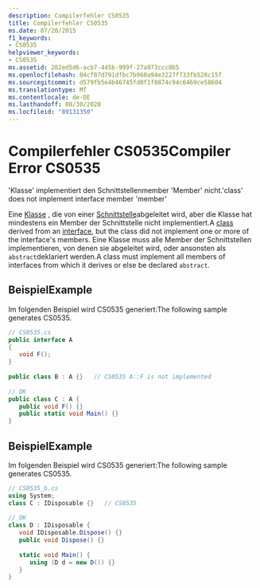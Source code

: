 ```yaml
---
description: Compilerfehler CS0535
title: Compilerfehler CS0535
ms.date: 07/20/2015
f1_keywords:
- CS0535
helpviewer_keywords:
- CS0535
ms.assetid: 282ed5d6-acb7-445b-999f-27a973ccc0b5
ms.openlocfilehash: 04cf07d791dfbc7b960a94e3227f733fb528c15f
ms.sourcegitcommit: d579fb5e4b46745fd0f1f8874c94c6469ce58604
ms.translationtype: MT
ms.contentlocale: de-DE
ms.lasthandoff: 08/30/2020
ms.locfileid: "89131350"
---
```

# <a name="compiler-error-cs0535"></a><span data-ttu-id="6f0ed-103">Compilerfehler CS0535</span><span class="sxs-lookup"><span data-stu-id="6f0ed-103">Compiler Error CS0535</span></span>
<span data-ttu-id="6f0ed-104">'Klasse' implementiert den Schnittstellenmember 'Member' nicht.</span><span class="sxs-lookup"><span data-stu-id="6f0ed-104">'class' does not implement interface member 'member'</span></span>  
  
 <span data-ttu-id="6f0ed-105">Eine [Klasse](../language-reference/keywords/class.md) , die von einer [Schnittstelle](../language-reference/keywords/interface.md)abgeleitet wird, aber die Klasse hat mindestens ein Member der Schnittstelle nicht implementiert.</span><span class="sxs-lookup"><span data-stu-id="6f0ed-105">A [class](../language-reference/keywords/class.md) derived from an [interface](../language-reference/keywords/interface.md), but the class did not implement one or more of the interface's members.</span></span> <span data-ttu-id="6f0ed-106">Eine Klasse muss alle Member der Schnittstellen implementieren, von denen sie abgeleitet wird, oder ansonsten als `abstract`deklariert werden.</span><span class="sxs-lookup"><span data-stu-id="6f0ed-106">A class must implement all members of interfaces from which it derives or else be declared `abstract`.</span></span>  
  
## <a name="example"></a><span data-ttu-id="6f0ed-107">Beispiel</span><span class="sxs-lookup"><span data-stu-id="6f0ed-107">Example</span></span>  
 <span data-ttu-id="6f0ed-108">Im folgenden Beispiel wird CS0535 generiert:</span><span class="sxs-lookup"><span data-stu-id="6f0ed-108">The following sample generates CS0535.</span></span>  
  
```csharp  
// CS0535.cs  
public interface A  
{  
   void F();  
}  
  
public class B : A {}   // CS0535 A::F is not implemented  
  
// OK  
public class C : A {  
   public void F() {}  
   public static void Main() {}  
}  
```  
  
## <a name="example"></a><span data-ttu-id="6f0ed-109">Beispiel</span><span class="sxs-lookup"><span data-stu-id="6f0ed-109">Example</span></span>  
 <span data-ttu-id="6f0ed-110">Im folgenden Beispiel wird CS0535 generiert:</span><span class="sxs-lookup"><span data-stu-id="6f0ed-110">The following sample generates CS0535.</span></span>  
  
```csharp  
// CS0535_b.cs  
using System;  
class C : IDisposable {}   // CS0535  
  
// OK  
class D : IDisposable {  
   void IDisposable.Dispose() {}  
   public void Dispose() {}  
  
   static void Main() {  
      using (D d = new D()) {}  
   }  
}  
```
